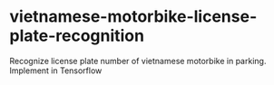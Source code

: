 # vietnamese-motorbike-license-plate-recognition
Recognize license plate number of vietnamese motorbike in parking. Implement in Tensorflow
